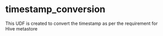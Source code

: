 # timestamp_conversion
This UDF is created to convert the timestamp as per the requirement for Hive metastore
